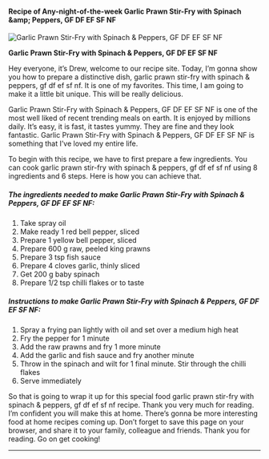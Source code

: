             

#### Recipe of Any-night-of-the-week Garlic Prawn Stir-Fry with Spinach &amp;amp; Peppers, GF DF EF SF NF

![Garlic Prawn Stir-Fry with Spinach &amp; Peppers, GF DF EF SF NF](https://img-global.cpcdn.com/recipes/2dd22b49b3808616/751x532cq70/garlic-prawn-stir-fry-with-spinach-peppers-gf-df-ef-sf-nf-recipe-main-photo.jpg)

**Garlic Prawn Stir-Fry with Spinach &amp; Peppers, GF DF EF SF NF**

Hey everyone, it’s Drew, welcome to our recipe site. Today, I’m gonna show you how to prepare a distinctive dish, garlic prawn stir-fry with spinach & peppers, gf df ef sf nf. It is one of my favorites. This time, I am going to make it a little bit unique. This will be really delicious.

Garlic Prawn Stir-Fry with Spinach & Peppers, GF DF EF SF NF is one of the most well liked of recent trending meals on earth. It is enjoyed by millions daily. It’s easy, it is fast, it tastes yummy. They are fine and they look fantastic. Garlic Prawn Stir-Fry with Spinach & Peppers, GF DF EF SF NF is something that I’ve loved my entire life.

To begin with this recipe, we have to first prepare a few ingredients. You can cook garlic prawn stir-fry with spinach & peppers, gf df ef sf nf using 8 ingredients and 6 steps. Here is how you can achieve that.

##### The ingredients needed to make Garlic Prawn Stir-Fry with Spinach & Peppers, GF DF EF SF NF:

1.  Take spray oil
2.  Make ready 1 red bell pepper, sliced
3.  Prepare 1 yellow bell pepper, sliced
4.  Prepare 600 g raw, peeled king prawns
5.  Prepare 3 tsp fish sauce
6.  Prepare 4 cloves garlic, thinly sliced
7.  Get 200 g baby spinach
8.  Prepare 1/2 tsp chilli flakes or to taste

##### Instructions to make Garlic Prawn Stir-Fry with Spinach & Peppers, GF DF EF SF NF:

1.  Spray a frying pan lightly with oil and set over a medium high heat
2.  Fry the pepper for 1 minute
3.  Add the raw prawns and fry 1 more minute
4.  Add the garlic and fish sauce and fry another minute
5.  Throw in the spinach and wilt for 1 final minute. Stir through the chilli flakes
6.  Serve immediately

So that is going to wrap it up for this special food garlic prawn stir-fry with spinach & peppers, gf df ef sf nf recipe. Thank you very much for reading. I’m confident you will make this at home. There’s gonna be more interesting food at home recipes coming up. Don’t forget to save this page on your browser, and share it to your family, colleague and friends. Thank you for reading. Go on get cooking!

* * *
